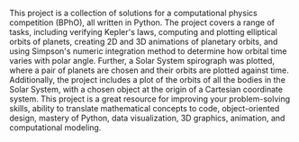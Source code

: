 This project is a collection of solutions for a computational physics competition (BPhO), all written in Python. The project covers a range of tasks, including verifying Kepler's laws, computing and plotting elliptical orbits of planets, creating 2D and 3D animations of planetary orbits, and using Simpson's numeric integration method to determine how orbital time varies with polar angle. Further, a Solar System spirograph was plotted, where a pair of planets are chosen and their orbits are plotted against time. Additionally, the project includes a plot of the orbits of all the bodies in the Solar System, with a chosen object at the origin of a Cartesian coordinate system. This project is a great resource for improving your problem-solving skills, ability to translate mathematical concepts to code, object-oriented design, mastery of Python, data visualization, 3D graphics, animation, and computational modeling. 